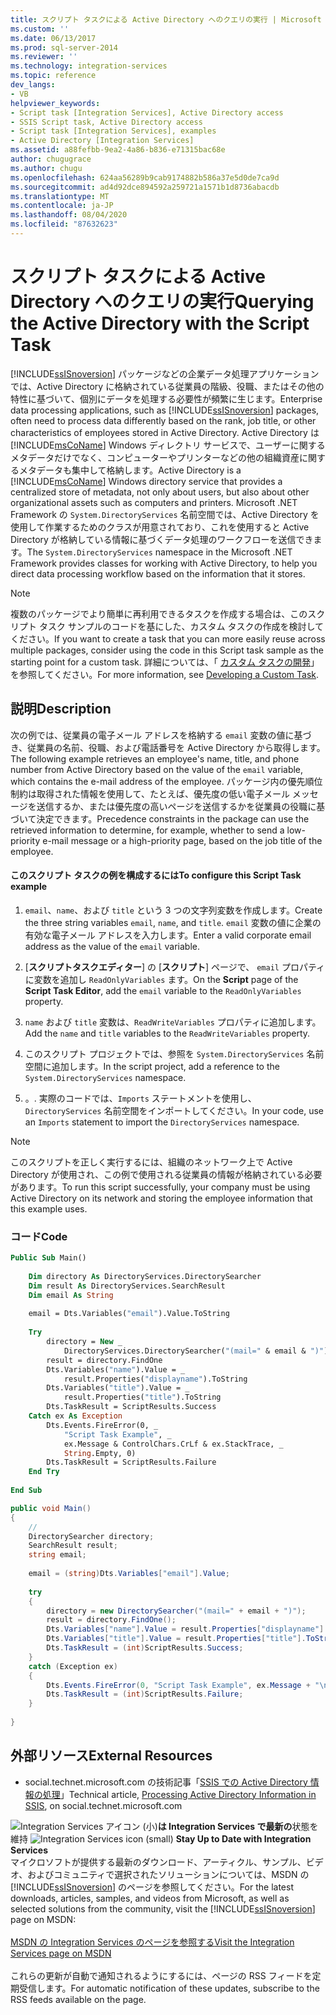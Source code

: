 ```yaml
---
title: スクリプト タスクによる Active Directory へのクエリの実行 | Microsoft Docs
ms.custom: ''
ms.date: 06/13/2017
ms.prod: sql-server-2014
ms.reviewer: ''
ms.technology: integration-services
ms.topic: reference
dev_langs:
- VB
helpviewer_keywords:
- Script task [Integration Services], Active Directory access
- SSIS Script task, Active Directory access
- Script task [Integration Services], examples
- Active Directory [Integration Services]
ms.assetid: a88fefbb-9ea2-4a86-b836-e71315bac68e
author: chugugrace
ms.author: chugu
ms.openlocfilehash: 624aa56289b9cab9174882b586a37e5d0de7ca9d
ms.sourcegitcommit: ad4d92dce894592a259721a1571b1d8736abacdb
ms.translationtype: MT
ms.contentlocale: ja-JP
ms.lasthandoff: 08/04/2020
ms.locfileid: "87632623"
---
```

# <a name="querying-the-active-directory-with-the-script-task"></a><span data-ttu-id="3aa9f-102">スクリプト タスクによる Active Directory へのクエリの実行</span><span class="sxs-lookup"><span data-stu-id="3aa9f-102">Querying the Active Directory with the Script Task</span></span>
  <span data-ttu-id="3aa9f-103">[!INCLUDE[ssISnoversion](../../includes/ssisnoversion-md.md)] パッケージなどの企業データ処理アプリケーションでは、Active Directory に格納されている従業員の階級、役職、またはその他の特性に基づいて、個別にデータを処理する必要性が頻繁に生じます。</span><span class="sxs-lookup"><span data-stu-id="3aa9f-103">Enterprise data processing applications, such as [!INCLUDE[ssISnoversion](../../includes/ssisnoversion-md.md)] packages, often need to process data differently based on the rank, job title, or other characteristics of employees stored in Active Directory.</span></span> <span data-ttu-id="3aa9f-104">Active Directory は [!INCLUDE[msCoName](../../includes/msconame-md.md)] Windows ディレクトリ サービスで、ユーザーに関するメタデータだけでなく、コンピューターやプリンターなどの他の組織資産に関するメタデータも集中して格納します。</span><span class="sxs-lookup"><span data-stu-id="3aa9f-104">Active Directory is a [!INCLUDE[msCoName](../../includes/msconame-md.md)] Windows directory service that provides a centralized store of metadata, not only about users, but also about other organizational assets such as computers and printers.</span></span> <span data-ttu-id="3aa9f-105">Microsoft .NET Framework の `System.DirectoryServices` 名前空間では、Active Directory を使用して作業するためのクラスが用意されており、これを使用すると Active Directory が格納している情報に基づくデータ処理のワークフローを送信できます。</span><span class="sxs-lookup"><span data-stu-id="3aa9f-105">The `System.DirectoryServices` namespace in the Microsoft .NET Framework provides classes for working with Active Directory, to help you direct data processing workflow based on the information that it stores.</span></span>  
  
> [!NOTE]  
>  <span data-ttu-id="3aa9f-106">複数のパッケージでより簡単に再利用できるタスクを作成する場合は、このスクリプト タスク サンプルのコードを基にした、カスタム タスクの作成を検討してください。</span><span class="sxs-lookup"><span data-stu-id="3aa9f-106">If you want to create a task that you can more easily reuse across multiple packages, consider using the code in this Script task sample as the starting point for a custom task.</span></span> <span data-ttu-id="3aa9f-107">詳細については、「 [カスタム タスクの開発](../extending-packages-custom-objects/task/developing-a-custom-task.md)」を参照してください。</span><span class="sxs-lookup"><span data-stu-id="3aa9f-107">For more information, see [Developing a Custom Task](../extending-packages-custom-objects/task/developing-a-custom-task.md).</span></span>  
  
## <a name="description"></a><span data-ttu-id="3aa9f-108">説明</span><span class="sxs-lookup"><span data-stu-id="3aa9f-108">Description</span></span>  
 <span data-ttu-id="3aa9f-109">次の例では、従業員の電子メール アドレスを格納する `email` 変数の値に基づき、従業員の名前、役職、および電話番号を Active Directory から取得します。</span><span class="sxs-lookup"><span data-stu-id="3aa9f-109">The following example retrieves an employee's name, title, and phone number from Active Directory based on the value of the `email` variable, which contains the e-mail address of the employee.</span></span> <span data-ttu-id="3aa9f-110">パッケージ内の優先順位制約は取得された情報を使用して、たとえば、優先度の低い電子メール メッセージを送信するか、または優先度の高いページを送信するかを従業員の役職に基づいて決定できます。</span><span class="sxs-lookup"><span data-stu-id="3aa9f-110">Precedence constraints in the package can use the retrieved information to determine, for example, whether to send a low-priority e-mail message or a high-priority page, based on the job title of the employee.</span></span>  
  
#### <a name="to-configure-this-script-task-example"></a><span data-ttu-id="3aa9f-111">このスクリプト タスクの例を構成するには</span><span class="sxs-lookup"><span data-stu-id="3aa9f-111">To configure this Script Task example</span></span>  
  
1.  <span data-ttu-id="3aa9f-112">`email`、`name`、および `title` という 3 つの文字列変数を作成します。</span><span class="sxs-lookup"><span data-stu-id="3aa9f-112">Create the three string variables `email`, `name`, and `title`.</span></span> <span data-ttu-id="3aa9f-113">`email` 変数の値に企業の有効な電子メール アドレスを入力します。</span><span class="sxs-lookup"><span data-stu-id="3aa9f-113">Enter a valid corporate email address as the value of the `email` variable.</span></span>  
  
2.  <span data-ttu-id="3aa9f-114">[**スクリプトタスクエディター**] の [**スクリプト**] ページで、 `email` プロパティに変数を追加し `ReadOnlyVariables` ます。</span><span class="sxs-lookup"><span data-stu-id="3aa9f-114">On the **Script** page of the **Script Task Editor**, add the `email` variable to the `ReadOnlyVariables` property.</span></span>  
  
3.  <span data-ttu-id="3aa9f-115">`name` および `title` 変数は、`ReadWriteVariables` プロパティに追加します。</span><span class="sxs-lookup"><span data-stu-id="3aa9f-115">Add the `name` and `title` variables to the `ReadWriteVariables` property.</span></span>  
  
4.  <span data-ttu-id="3aa9f-116">このスクリプト プロジェクトでは、参照を `System.DirectoryServices` 名前空間に追加します。</span><span class="sxs-lookup"><span data-stu-id="3aa9f-116">In the script project, add a reference to the `System.DirectoryServices` namespace.</span></span>  
  
5.  <span data-ttu-id="3aa9f-117">。</span><span class="sxs-lookup"><span data-stu-id="3aa9f-117">.</span></span> <span data-ttu-id="3aa9f-118">実際のコードでは、`Imports` ステートメントを使用し、`DirectoryServices` 名前空間をインポートしてください。</span><span class="sxs-lookup"><span data-stu-id="3aa9f-118">In your code, use an `Imports` statement to import the `DirectoryServices` namespace.</span></span>  
  
> [!NOTE]  
>  <span data-ttu-id="3aa9f-119">このスクリプトを正しく実行するには、組織のネットワーク上で Active Directory が使用され、この例で使用される従業員の情報が格納されている必要があります。</span><span class="sxs-lookup"><span data-stu-id="3aa9f-119">To run this script successfully, your company must be using Active Directory on its network and storing the employee information that this example uses.</span></span>  
  
### <a name="code"></a><span data-ttu-id="3aa9f-120">コード</span><span class="sxs-lookup"><span data-stu-id="3aa9f-120">Code</span></span>  
  
```vb  
Public Sub Main()  
  
    Dim directory As DirectoryServices.DirectorySearcher  
    Dim result As DirectoryServices.SearchResult  
    Dim email As String  
  
    email = Dts.Variables("email").Value.ToString  
  
    Try  
        directory = New _  
            DirectoryServices.DirectorySearcher("(mail=" & email & ")")  
        result = directory.FindOne  
        Dts.Variables("name").Value = _  
            result.Properties("displayname").ToString  
        Dts.Variables("title").Value = _  
            result.Properties("title").ToString  
        Dts.TaskResult = ScriptResults.Success  
    Catch ex As Exception  
        Dts.Events.FireError(0, _  
            "Script Task Example", _  
            ex.Message & ControlChars.CrLf & ex.StackTrace, _  
            String.Empty, 0)  
        Dts.TaskResult = ScriptResults.Failure  
    End Try  
  
End Sub  
```  
  
```csharp  
public void Main()  
{  
    //  
    DirectorySearcher directory;  
    SearchResult result;  
    string email;  
  
    email = (string)Dts.Variables["email"].Value;  
  
    try  
    {  
        directory = new DirectorySearcher("(mail=" + email + ")");  
        result = directory.FindOne();  
        Dts.Variables["name"].Value = result.Properties["displayname"].ToString();  
        Dts.Variables["title"].Value = result.Properties["title"].ToString();  
        Dts.TaskResult = (int)ScriptResults.Success;  
    }  
    catch (Exception ex)  
    {  
        Dts.Events.FireError(0, "Script Task Example", ex.Message + "\n" + ex.StackTrace, String.Empty, 0);  
        Dts.TaskResult = (int)ScriptResults.Failure;  
    }  
  
}  
```  
  
## <a name="external-resources"></a><span data-ttu-id="3aa9f-121">外部リソース</span><span class="sxs-lookup"><span data-stu-id="3aa9f-121">External Resources</span></span>  
  
-   <span data-ttu-id="3aa9f-122">social.technet.microsoft.com の技術記事「[SSIS での Active Directory 情報の処理](https://go.microsoft.com/fwlink/?LinkId=199588)」</span><span class="sxs-lookup"><span data-stu-id="3aa9f-122">Technical article, [Processing Active Directory Information in SSIS](https://go.microsoft.com/fwlink/?LinkId=199588), on social.technet.microsoft.com</span></span>  
  
<span data-ttu-id="3aa9f-123">![Integration Services アイコン (小)](../media/dts-16.gif "Integration Services のアイコン (小)")**は Integration Services で最新の**状態を維持  </span><span class="sxs-lookup"><span data-stu-id="3aa9f-123">![Integration Services icon (small)](../media/dts-16.gif "Integration Services icon (small)")  **Stay Up to Date with Integration Services**</span></span><br /> <span data-ttu-id="3aa9f-124">マイクロソフトが提供する最新のダウンロード、アーティクル、サンプル、ビデオ、およびコミュニティで選択されたソリューションについては、MSDN の [!INCLUDE[ssISnoversion](../../includes/ssisnoversion-md.md)] のページを参照してください。</span><span class="sxs-lookup"><span data-stu-id="3aa9f-124">For the latest downloads, articles, samples, and videos from Microsoft, as well as selected solutions from the community, visit the [!INCLUDE[ssISnoversion](../../includes/ssisnoversion-md.md)] page on MSDN:</span></span><br /><br /> [<span data-ttu-id="3aa9f-125">MSDN の Integration Services のページを参照する</span><span class="sxs-lookup"><span data-stu-id="3aa9f-125">Visit the Integration Services page on MSDN</span></span>](https://go.microsoft.com/fwlink/?LinkId=136655)<br /><br /> <span data-ttu-id="3aa9f-126">これらの更新が自動で通知されるようにするには、ページの RSS フィードを定期受信します。</span><span class="sxs-lookup"><span data-stu-id="3aa9f-126">For automatic notification of these updates, subscribe to the RSS feeds available on the page.</span></span>  
  
  
